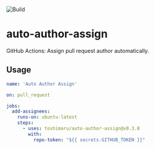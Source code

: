 ![Build](https://github.com/toshimaru/auto-author-assign/workflows/Build/badge.svg)

# auto-author-assign

GitHub Actions: Assign pull request author automatically.

## Usage

```yaml
name: 'Auto Author Assign'

on: pull_request

jobs:
  add-assignees:
    runs-on: ubuntu-latest
    steps:
      - uses: toshimaru/auto-author-assign@v0.3.0
        with:
          repo-token: "${{ secrets.GITHUB_TOKEN }}"
```
